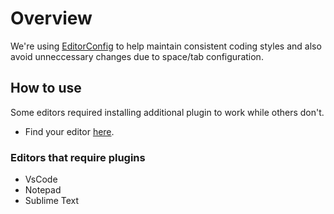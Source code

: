 # Overview

We're using [EditorConfig](https://editorconfig.org/) to help maintain consistent coding styles
and also avoid unneccessary changes due to space/tab configuration.

## How to use

Some editors required installing additional plugin to work while others don't.

* Find your editor [here](https://editorconfig.org/).

### Editors that require plugins

* VsCode
* Notepad
* Sublime Text
